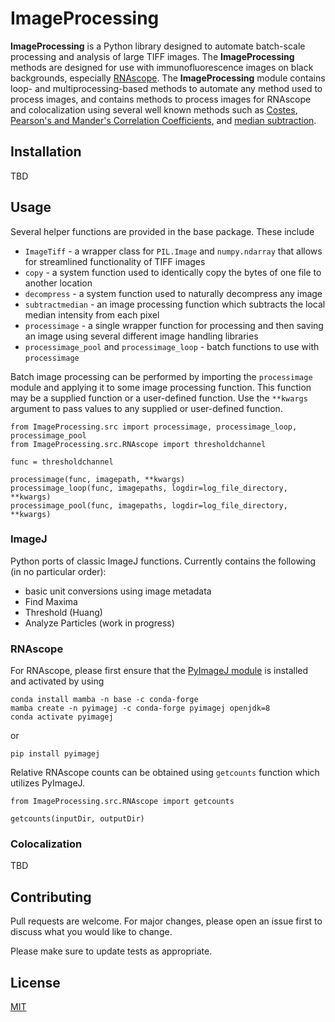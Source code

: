 # ImageProcessing

**ImageProcessing** is a Python library designed to automate batch-scale processing and analysis of large TIFF images. The **ImageProcessing** methods are designed for use with immunofluorescence images on black backgrounds, especially [RNAscope](https://acdbio.com/rnascope%E2%84%A2-basescope%E2%84%A2-and-mirnascope%E2%84%A2assays). The **ImageProcessing** module contains loop- and multiprocessing-based methods to automate any method used to process images, and contains methods to process images for RNAscope and colocalization using several well known methods such as [Costes](https://imagej.net/media/costes-etalcoloc.pdf), [Pearson's and Mander's Correlation Coefficients](https://imagej.net/media/manders.pdf), and [median subtraction](https://en.wikipedia.org/wiki/Median_filter).

## Installation

TBD

## Usage

Several helper functions are provided in the base package. These include
- `ImageTiff` - a wrapper class for `PIL.Image` and `numpy.ndarray` that allows for streamlined functionality of TIFF images
- `copy` - a system function used to identically copy the bytes of one file to another location
- `decompress` - a system function used to naturally decompress any image
- `subtractmedian` - an image processing function which subtracts the local median intensity from each pixel
- `processimage` - a single wrapper function for processing and then saving an image using several different image handling libraries
- `processimage_pool` and `processimage_loop` - batch functions to use with `processimage`

Batch image processing can be performed by importing the `processimage` module and applying it to some image processing function. This function may be a supplied function or a user-defined function. Use the `**kwargs` argument to pass values to any supplied or user-defined function.
```
from ImageProcessing.src import processimage, processimage_loop, processimage_pool
from ImageProcessing.src.RNAscope import thresholdchannel

func = thresholdchannel

processimage(func, imagepath, **kwargs)
processimage_loop(func, imagepaths, logdir=log_file_directory, **kwargs)
processimage_pool(func, imagepaths, logdir=log_file_directory, **kwargs)
```

### ImageJ

Python ports of classic ImageJ functions. Currently contains the following (in no particular order):
- basic unit conversions using image metadata
- Find Maxima
- Threshold (Huang)
- Analyze Particles (work in progress)

### RNAscope

For RNAscope, please first ensure that the [PyImageJ module](https://github.com/imagej/pyimagej) is installed and activated by using
```
conda install mamba -n base -c conda-forge
mamba create -n pyimagej -c conda-forge pyimagej openjdk=8
conda activate pyimagej
```
or
```
pip install pyimagej
```
Relative RNAscope counts can be obtained using `getcounts` function which utilizes PyImageJ. 
```
from ImageProcessing.src.RNAscope import getcounts

getcounts(inputDir, outputDir)
```

### Colocalization

TBD

## Contributing

Pull requests are welcome. For major changes, please open an issue first
to discuss what you would like to change.

Please make sure to update tests as appropriate.

## License

[MIT](https://choosealicense.com/licenses/mit/)
